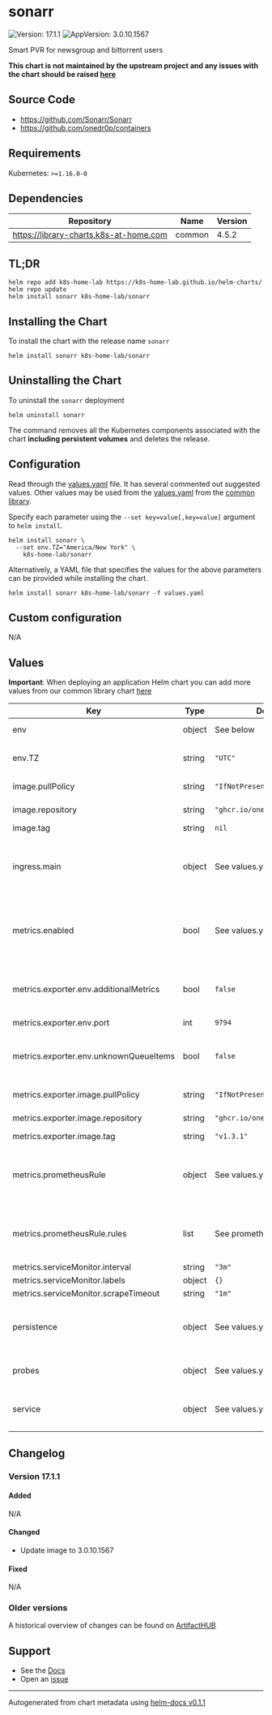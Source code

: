 # sonarr

![Version: 17.1.1](https://img.shields.io/badge/Version-17.1.1-informational?style=flat-square) ![AppVersion: 3.0.10.1567](https://img.shields.io/badge/AppVersion-3.0.10.1567-informational?style=flat-square)

Smart PVR for newsgroup and bittorrent users

**This chart is not maintained by the upstream project and any issues with the chart should be raised [here](https://github.com/k8s-home-lab/helm-charts/issues/new/choose)**

## Source Code

* <https://github.com/Sonarr/Sonarr>
* <https://github.com/onedr0p/containers>

## Requirements

Kubernetes: `>=1.16.0-0`

## Dependencies

| Repository | Name | Version |
|------------|------|---------|
| https://library-charts.k8s-at-home.com | common | 4.5.2 |

## TL;DR

```console
helm repo add k8s-home-lab https://k8s-home-lab.github.io/helm-charts/
helm repo update
helm install sonarr k8s-home-lab/sonarr
```

## Installing the Chart

To install the chart with the release name `sonarr`

```console
helm install sonarr k8s-home-lab/sonarr
```

## Uninstalling the Chart

To uninstall the `sonarr` deployment

```console
helm uninstall sonarr
```

The command removes all the Kubernetes components associated with the chart **including persistent volumes** and deletes the release.

## Configuration

Read through the [values.yaml](./values.yaml) file. It has several commented out suggested values.
Other values may be used from the [values.yaml](https://github.com/k8s-at-home/library-charts/tree/main/charts/stable/common/values.yaml) from the [common library](https://github.com/k8s-at-home/library-charts/tree/main/charts/stable/common).

Specify each parameter using the `--set key=value[,key=value]` argument to `helm install`.

```console
helm install sonarr \
  --set env.TZ="America/New York" \
    k8s-home-lab/sonarr
```

Alternatively, a YAML file that specifies the values for the above parameters can be provided while installing the chart.

```console
helm install sonarr k8s-home-lab/sonarr -f values.yaml
```

## Custom configuration

N/A

## Values

**Important**: When deploying an application Helm chart you can add more values from our common library chart [here](https://github.com/k8s-at-home/library-charts/tree/main/charts/stable/common)

| Key | Type | Default | Description |
|-----|------|---------|-------------|
| env | object | See below | environment variables. |
| env.TZ | string | `"UTC"` | Set the container timezone |
| image.pullPolicy | string | `"IfNotPresent"` | image pull policy |
| image.repository | string | `"ghcr.io/onedr0p/sonarr"` | image repository |
| image.tag | string | `nil` |  |
| ingress.main | object | See values.yaml | Enable and configure ingress settings for the chart under this key. |
| metrics.enabled | bool | See values.yaml | Enable and configure Exportarr sidecar and Prometheus serviceMonitor. |
| metrics.exporter.env.additionalMetrics | bool | `false` | Set to true to enable gathering of additional metrics (slow) |
| metrics.exporter.env.port | int | `9794` | metrics port |
| metrics.exporter.env.unknownQueueItems | bool | `false` | Set to true to enable gathering unknown queue items |
| metrics.exporter.image.pullPolicy | string | `"IfNotPresent"` | image pull policy |
| metrics.exporter.image.repository | string | `"ghcr.io/onedr0p/exportarr"` | image repository |
| metrics.exporter.image.tag | string | `"v1.3.1"` | image tag |
| metrics.prometheusRule | object | See values.yaml | Enable and configure Prometheus Rules for the chart under this key. |
| metrics.prometheusRule.rules | list | See prometheusrules.yaml | Configure additionial rules for the chart under this key. |
| metrics.serviceMonitor.interval | string | `"3m"` |  |
| metrics.serviceMonitor.labels | object | `{}` |  |
| metrics.serviceMonitor.scrapeTimeout | string | `"1m"` |  |
| persistence | object | See values.yaml | Configure persistence settings for the chart under this key. |
| probes | object | See values.yaml | Configures the probes for the main Pod. |
| service | object | See values.yaml | Configures service settings for the chart. |

## Changelog

### Version 17.1.1

#### Added

N/A

#### Changed

* Update image to 3.0.10.1567

#### Fixed

N/A

### Older versions

A historical overview of changes can be found on [ArtifactHUB](https://artifacthub.io/packages/helm/k8s-home-lab-helm-charts/sonarr?modal=changelog)

## Support

- See the [Docs](https://docs.k8s-at-home.com/our-helm-charts/getting-started/)
- Open an [issue](https://github.com/k8s-home-lab/helm-charts/issues/new/choose)

----------------------------------------------
Autogenerated from chart metadata using [helm-docs v0.1.1](https://github.com/k8s-at-home/helm-docs/releases/v0.1.1)
